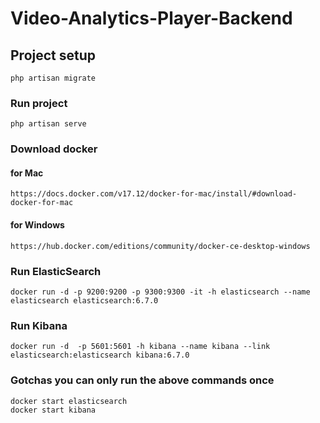 # Video-Analytics-Player-Backend

## Project setup
```
php artisan migrate
```

### Run project
```
php artisan serve
```

### Download docker 
#### for Mac
```
https://docs.docker.com/v17.12/docker-for-mac/install/#download-docker-for-mac
```

#### for Windows
```
https://hub.docker.com/editions/community/docker-ce-desktop-windows
```

### Run ElasticSearch
```
docker run -d -p 9200:9200 -p 9300:9300 -it -h elasticsearch --name elasticsearch elasticsearch:6.7.0
```

### Run Kibana
```
docker run -d  -p 5601:5601 -h kibana --name kibana --link elasticsearch:elasticsearch kibana:6.7.0
```

### Gotchas you can only run the above commands once
```
docker start elasticsearch
docker start kibana
```

